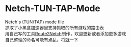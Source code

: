 # Netch-TUN-TAP-Mode
Netch's (TUN/TAP) mode file   
抓取了小黑盒加速器里支持抓取的所有游戏的路由表   
用自己写的工具[Route2Netch](https://github.com/ColdThunder11/Route2Netch)制作，欢迎更新或者添加更多游戏   
自己整理的命名可能有点乱，将就一下
